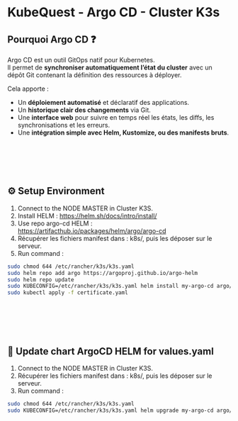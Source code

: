 # KubeQuest - Argo CD - Cluster K3s

## Pourquoi Argo CD ❓

Argo CD est un outil GitOps natif pour Kubernetes.  
Il permet de **synchroniser automatiquement l’état du cluster** avec un dépôt Git contenant la définition des ressources à déployer.

Cela apporte :
- Un **déploiement automatisé** et déclaratif des applications.
- Un **historique clair des changements** via Git.
- Une **interface web** pour suivre en temps réel les états, les diffs, les synchronisations et les erreurs.
- Une **intégration simple avec Helm, Kustomize, ou des manifests bruts**.

<br /><br /><br /><br />

  
## ⚙ Setup Environment
1. Connect to the NODE MASTER in Cluster K3S.
2. Install HELM : https://helm.sh/docs/intro/install/
3. Use repo argo-cd HELM : https://artifacthub.io/packages/helm/argo/argo-cd
4. Récupérer les fichiers manifest dans : k8s/, puis les déposer sur le serveur.
5. Run command :
```bash
sudo chmod 644 /etc/rancher/k3s/k3s.yaml
sudo helm repo add argo https://argoproj.github.io/argo-helm
sudo helm repo update
sudo KUBECONFIG=/etc/rancher/k3s/k3s.yaml helm install my-argo-cd argo/argo-cd --version 8.1.1 --namespace argo-cd --create-namespace
sudo kubectl apply -f certificate.yaml
```

<br /><br /><br /><br />


## 🚀 Update chart ArgoCD HELM for values.yaml
1. Connect to the NODE MASTER in Cluster K3S.
2. Récupérer les fichiers manifest dans : k8s/, puis les déposer sur le serveur.
3. Run command :
```bash
sudo chmod 644 /etc/rancher/k3s/k3s.yaml
sudo KUBECONFIG=/etc/rancher/k3s/k3s.yaml helm upgrade my-argo-cd argo/argo-cd --namespace argo-cd --values values.yaml
```
